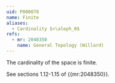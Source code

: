 ```yaml
---
uid: P000078
name: Finite
aliases:
  - Cardinality $<\aleph_0$
refs:
  - mr: 2048350
    name: General Topology (Willard)
---
```


The cardinality of the space is finite.

See sections 1.12-1.15 of {{mr:2048350}}.
